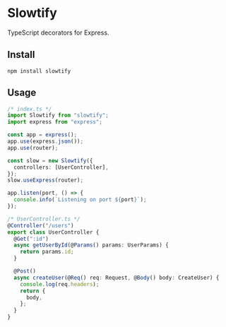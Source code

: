 # Slowtify

TypeScript decorators for Express.

## Install

`npm install slowtify`

## Usage

```typescript
/* index.ts */
import Slowtify from "slowtify";
import express from "express";

const app = express();
app.use(express.json());
app.use(router);

const slow = new Slowtify({
  controllers: [UserController],
});
slow.useExpress(router);

app.listen(port, () => {
  console.info(`Listening on port ${port}`);
});
```

```typescript
/* UserController.ts */
@Controller("/users")
export class UserController {
  @Get(":id")
  async getUserById(@Params() params: UserParams) {
    return params.id;
  }

  @Post()
  async createUser(@Req() req: Request, @Body() body: CreateUser) {
    console.log(req.headers);
    return {
      body,
    };
  }
}
```
